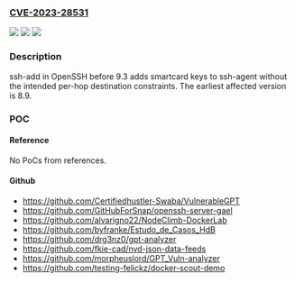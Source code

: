 ### [CVE-2023-28531](https://cve.mitre.org/cgi-bin/cvename.cgi?name=CVE-2023-28531)
![](https://img.shields.io/static/v1?label=Product&message=n%2Fa&color=blue)
![](https://img.shields.io/static/v1?label=Version&message=n%2Fa%20&color=brightgreen)
![](https://img.shields.io/static/v1?label=Vulnerability&message=n%2Fa&color=brightgreen)

### Description

ssh-add in OpenSSH before 9.3 adds smartcard keys to ssh-agent without the intended per-hop destination constraints. The earliest affected version is 8.9.

### POC

#### Reference
No PoCs from references.

#### Github
- https://github.com/Certifiedhustler-Swaba/VulnerableGPT
- https://github.com/GitHubForSnap/openssh-server-gael
- https://github.com/alvarigno22/NodeClimb-DockerLab
- https://github.com/byfranke/Estudo_de_Casos_HdB
- https://github.com/drg3nz0/gpt-analyzer
- https://github.com/fkie-cad/nvd-json-data-feeds
- https://github.com/morpheuslord/GPT_Vuln-analyzer
- https://github.com/testing-felickz/docker-scout-demo

